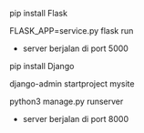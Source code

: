 pip install Flask

FLASK_APP=service.py flask run
  - server berjalan di port 5000


pip install Django

django-admin startproject mysite

python3 manage.py runserver
  - server berjalan di port 8000
